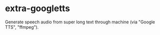 # extra-googletts
Generate speech audio from super long text through machine (via "Google TTS", "ffmpeg").
